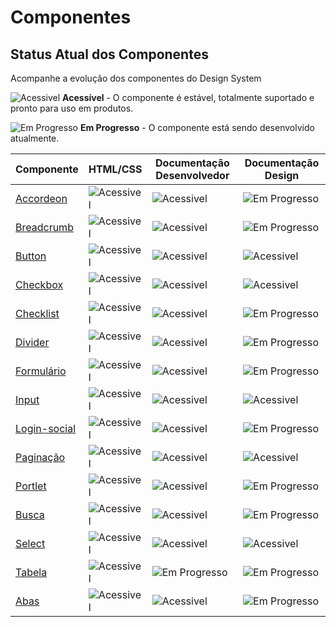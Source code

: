 # Componentes

## Status Atual dos Componentes

Acompanhe a evolução dos componentes do Design System

![Acessivel](assets/componentes/docs/assets/images/overview/check.png) **Acessível** - O componente é estável, totalmente suportado e pronto para uso em produtos.

![Em Progresso](assets/componentes/docs/assets/images/overview/sync.png) **Em Progresso** - O componente está sendo desenvolvido atualmente.

| Componente | HTML/CSS | Documentação Desenvolvedor | Documentação Design
|-|-|-|-|
|[Accordeon](/ds/showcase/componentes/accordeon)|![Acessivel](assets/componentes/docs/assets/images/overview/check.png)|![Acessivel](assets/componentes/docs/assets/images/overview/check.png)|![Em Progresso](assets/componentes/docs/assets/images/overview/sync.png)|
|[Breadcrumb](/ds/showcase/componentes/breadcrumb)|![Acessivel](assets/componentes/docs/assets/images/overview/check.png)|![Acessivel](assets/componentes/docs/assets/images/overview/check.png)|![Em Progresso](assets/componentes/docs/assets/images/overview/sync.png)|
|[Button](/ds/showcase/componentes/button)|![Acessivel](assets/componentes/docs/assets/images/overview/check.png)|![Acessivel](assets/componentes/docs/assets/images/overview/check.png)|![Acessivel](assets/componentes/docs/assets/images/overview/check.png)|
|[Checkbox](/ds/showcase/componentes/checkbox)|![Acessivel](assets/componentes/docs/assets/images/overview/check.png)|![Acessivel](assets/componentes/docs/assets/images/overview/check.png)|![Acessivel](assets/componentes/docs/assets/images/overview/check.png)|
|[Checklist](/ds/showcase/componentes/checklist)|![Acessivel](assets/componentes/docs/assets/images/overview/check.png)|![Acessivel](assets/componentes/docs/assets/images/overview/check.png)|![Em Progresso](assets/componentes/docs/assets/images/overview/sync.png)|
|[Divider](/ds/showcase/componentes/divider)|![Acessivel](assets/componentes/docs/assets/images/overview/check.png)|![Acessivel](assets/componentes/docs/assets/images/overview/check.png)|![Em Progresso](assets/componentes/docs/assets/images/overview/sync.png)|
|[Formulário](/ds/showcase/componentes/form)|![Acessivel](assets/componentes/docs/assets/images/overview/check.png)|![Acessivel](assets/componentes/docs/assets/images/overview/check.png)|![Em Progresso](assets/componentes/docs/assets/images/overview/sync.png)|
|[Input](/ds/showcase/componentes/input)|![Acessivel](assets/componentes/docs/assets/images/overview/check.png)|![Acessivel](assets/componentes/docs/assets/images/overview/check.png)|![Acessivel](assets/componentes/docs/assets/images/overview/check.png)|
|[Login-social](/ds/showcase/componentes/login-social)|![Acessivel](assets/componentes/docs/assets/images/overview/check.png)|![Acessivel](assets/componentes/docs/assets/images/overview/check.png)|![Em Progresso](assets/componentes/docs/assets/images/overview/sync.png)|
|[Paginação](/ds/showcase/componentes/pagination)|![Acessivel](assets/componentes/docs/assets/images/overview/check.png)|![Acessivel](assets/componentes/docs/assets/images/overview/check.png)|![Acessivel](assets/componentes/docs/assets/images/overview/check.png)|
|[Portlet](/ds/showcase/componentes/portlet)|![Acessivel](assets/componentes/docs/assets/images/overview/check.png)|![Acessivel](assets/componentes/docs/assets/images/overview/check.png)|![Em Progresso](assets/componentes/docs/assets/images/overview/sync.png)|
|[Busca](/ds/showcase/componentes/search)|![Acessivel](assets/componentes/docs/assets/images/overview/check.png)|![Acessivel](assets/componentes/docs/assets/images/overview/check.png)|![Em Progresso](assets/componentes/docs/assets/images/overview/sync.png)|
|[Select](/ds/showcase/componentes/select)|![Acessivel](assets/componentes/docs/assets/images/overview/check.png)|![Acessivel](assets/componentes/docs/assets/images/overview/check.png)|![Acessivel](assets/componentes/docs/assets/images/overview/check.png)|
|[Tabela](/ds/showcase/componentes/table)|![Acessivel](assets/componentes/docs/assets/images/overview/check.png)|![Em Progresso](assets/componentes/docs/assets/images/overview/sync.png)|![Em Progresso](assets/componentes/docs/assets/images/overview/sync.png)|
|[Abas](/ds/showcase/componentes/tabs)|![Acessivel](assets/componentes/docs/assets/images/overview/check.png)|![Acessivel](assets/componentes/docs/assets/images/overview/check.png)|![Em Progresso](assets/componentes/docs/assets/images/overview/sync.png)|